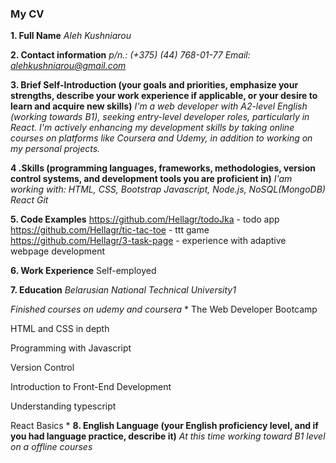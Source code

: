 ### My CV
**1. Full Name**
*Aleh Kushniarou*

**2. Contact information**
*p/n.: (+375) (44) 768-01-77*
*Email: alehkushniarou@gmail.com*

**3. Brief Self-Introduction (your goals and priorities, emphasize your strengths, describe your work experience if applicable, or your desire to learn and acquire new skills)**
*I'm a web developer with A2-level English (working
towards B1), seeking entry-level developer roles,
particularly in React. I'm actively enhancing my
development skills by taking online courses on platforms
like Coursera and Udemy, in addition to working on my
personal projects.*

**4 .Skills (programming languages, frameworks, methodologies, version control systems, and development tools you are proficient in)**
*I'am working with: 
HTML, CSS, Bootstrap
Javascript, Node.js,
NoSQL(MongoDB)
React
Git*

**5. Code Examples**
https://github.com/Hellagr/todoJka - todo app
https://github.com/Hellagr/tic-tac-toe - ttt game
https://github.com/Hellagr/3-task-page - experience with adaptive webpage development

**6. Work Experience**
Self-employed

**7. Education**
*Belarusian National Technical University1*

*Finished courses on udemy and coursera*
*
The Web Developer Bootcamp 

HTML and CSS in depth 

Programming with Javascript 

Version Control 

Introduction to Front-End Development 

Understanding typescript 

React Basics
*
**8. English Language (your English proficiency level, and if you had language practice, describe it)**
*At this time working toward B1 level on a offline courses*
